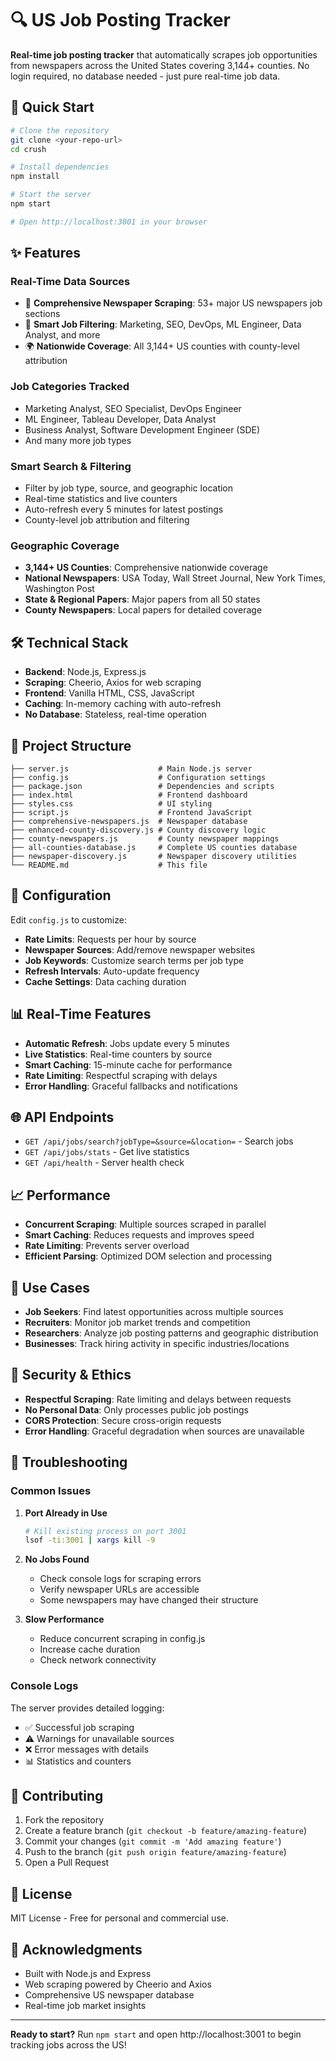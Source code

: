 # 🔍 US Job Posting Tracker

**Real-time job posting tracker** that automatically scrapes job opportunities from newspapers across the United States covering 3,144+ counties. No login required, no database needed - just pure real-time job data.

## 🚀 Quick Start

```bash
# Clone the repository
git clone <your-repo-url>
cd crush

# Install dependencies
npm install

# Start the server
npm start

# Open http://localhost:3001 in your browser
```

## ✨ Features

### **Real-Time Data Sources**
- 📰 **Comprehensive Newspaper Scraping**: 53+ major US newspapers job sections
- 🎯 **Smart Job Filtering**: Marketing, SEO, DevOps, ML Engineer, Data Analyst, and more
- 🌍 **Nationwide Coverage**: All 3,144+ US counties with county-level attribution

### **Job Categories Tracked**
- Marketing Analyst, SEO Specialist, DevOps Engineer
- ML Engineer, Tableau Developer, Data Analyst  
- Business Analyst, Software Development Engineer (SDE)
- And many more job types

### **Smart Search & Filtering**
- Filter by job type, source, and geographic location
- Real-time statistics and live counters
- Auto-refresh every 5 minutes for latest postings
- County-level job attribution and filtering

### **Geographic Coverage**
- **3,144+ US Counties**: Comprehensive nationwide coverage
- **National Newspapers**: USA Today, Wall Street Journal, New York Times, Washington Post
- **State & Regional Papers**: Major papers from all 50 states
- **County Newspapers**: Local papers for detailed coverage

## 🛠️ Technical Stack

- **Backend**: Node.js, Express.js
- **Scraping**: Cheerio, Axios for web scraping
- **Frontend**: Vanilla HTML, CSS, JavaScript
- **Caching**: In-memory caching with auto-refresh
- **No Database**: Stateless, real-time operation

## 📁 Project Structure

```
├── server.js                    # Main Node.js server
├── config.js                    # Configuration settings
├── package.json                 # Dependencies and scripts
├── index.html                   # Frontend dashboard
├── styles.css                   # UI styling
├── script.js                    # Frontend JavaScript
├── comprehensive-newspapers.js  # Newspaper database
├── enhanced-county-discovery.js # County discovery logic
├── county-newspapers.js         # County newspaper mappings
├── all-counties-database.js     # Complete US counties database
├── newspaper-discovery.js       # Newspaper discovery utilities
└── README.md                    # This file
```

## 🔧 Configuration

Edit `config.js` to customize:

- **Rate Limits**: Requests per hour by source
- **Newspaper Sources**: Add/remove newspaper websites
- **Job Keywords**: Customize search terms per job type
- **Refresh Intervals**: Auto-update frequency
- **Cache Settings**: Data caching duration

## 📊 Real-Time Features

- **Automatic Refresh**: Jobs update every 5 minutes
- **Live Statistics**: Real-time counters by source
- **Smart Caching**: 15-minute cache for performance
- **Rate Limiting**: Respectful scraping with delays
- **Error Handling**: Graceful fallbacks and notifications

## 🌐 API Endpoints

- `GET /api/jobs/search?jobType=&source=&location=` - Search jobs
- `GET /api/jobs/stats` - Get live statistics  
- `GET /api/health` - Server health check

## 📈 Performance

- **Concurrent Scraping**: Multiple sources scraped in parallel
- **Smart Caching**: Reduces requests and improves speed
- **Rate Limiting**: Prevents server overload
- **Efficient Parsing**: Optimized DOM selection and processing

## 🎯 Use Cases

- **Job Seekers**: Find latest opportunities across multiple sources
- **Recruiters**: Monitor job market trends and competition
- **Researchers**: Analyze job posting patterns and geographic distribution
- **Businesses**: Track hiring activity in specific industries/locations

## 🔐 Security & Ethics

- **Respectful Scraping**: Rate limiting and delays between requests
- **No Personal Data**: Only processes public job postings
- **CORS Protection**: Secure cross-origin requests
- **Error Handling**: Graceful degradation when sources are unavailable

## 🚨 Troubleshooting

### Common Issues

1. **Port Already in Use**
   ```bash
   # Kill existing process on port 3001
   lsof -ti:3001 | xargs kill -9
   ```

2. **No Jobs Found**
   - Check console logs for scraping errors
   - Verify newspaper URLs are accessible
   - Some newspapers may have changed their structure

3. **Slow Performance**
   - Reduce concurrent scraping in config.js
   - Increase cache duration
   - Check network connectivity

### Console Logs

The server provides detailed logging:
- ✅ Successful job scraping
- ⚠️ Warnings for unavailable sources
- ❌ Error messages with details
- 📊 Statistics and counters

## 🤝 Contributing

1. Fork the repository
2. Create a feature branch (`git checkout -b feature/amazing-feature`)
3. Commit your changes (`git commit -m 'Add amazing feature'`)
4. Push to the branch (`git push origin feature/amazing-feature`)
5. Open a Pull Request

## 📄 License

MIT License - Free for personal and commercial use.

## 🙏 Acknowledgments

- Built with Node.js and Express
- Web scraping powered by Cheerio and Axios
- Comprehensive US newspaper database
- Real-time job market insights

---

**Ready to start?** Run `npm start` and open http://localhost:3001 to begin tracking jobs across the US! 